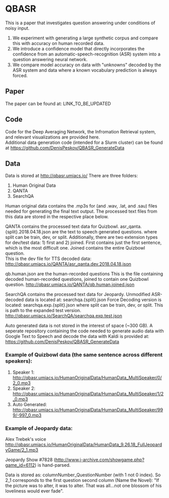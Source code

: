 # QBASR
This is a paper that investigates question answering under conditions of noisy input.  
1. We experiment with generating a large synthetic corpus and compare this with accuracy on human recorded data.
2. We introduce a confidence model that directly incorporates the confidence from an automatic-speech-recognition (ASR) system into a question answering neural network.
3. We compare model accuracy on data with "unknowns" decoded by the ASR system and data where a known vocabulary prediction is always forced. 

## Paper

The paper can be found at:
LINK_TO_BE_UPDATED

## Code

Code for the Deep Averaging Network, the Infromation Retrieval system, and relevant visualizations are provided here.   
Additional data generation code (intended for a Slurm cluster) can be found at 
https://github.com/DenisPeskov/QBASR_GenerateData

## Data

Data is stored at http://qbasr.umiacs.io/
There are three folders:
1. Human Original Data
2. QANTA
3. SearchQA

Human original data contains the .mp3s for (and .wav, .lat, and .sau) files needed for generating the final text output.  The processed text files from this data are stored in the respective place below.  

QANTA contains the processed text data for Quizbowl.
asr_qanta.{split}.2018.04.18.json are the text to speech generated questions.
where split can be train, dev, or split.
Additionally, there are two extension types for dev/test data: 1) first and 2) joined.  First contains just the first sentence, which is the most difficult one.  Joined contains the entire Quizbowl question.  
This is the dev file for TTS decoded data:
http://qbasr.umiacs.io/QANTA/asr_qanta.dev.2018.04.18.json

qb.human.json are the human-recorded questions 
This is the file containing decoded human-recorded questions, joined to contain one Quizbowl question.
http://qbasr.umiacs.io/QANTA/qb.human.joined.json

SearchQA contains the processed text data for Jeopardy.
Unmodified ASR-decoded data is located at: searchqa.{split}.json
Force Decoding version is located: searchqa.exp.{split}.json
where split can be train, dev, or split.
This is path to the expanded test version.  
http://qbasr.umiacs.io/SearchQA/searchqa.exp.test.json

Auto generated data is not stored in the interest of space (~300 GB). A seperate repository containing the code needed to generate audio data with Google Text to Speech and decode the data with Kaldi is provided at:
https://github.com/DenisPeskov/QBASR_GenerateData

###  Example of Quizbowl data (the same sentence across different speakers):
1. Speaker 1: http://qbasr.umiacs.io/HumanOriginalData/HumanData_MultiSpeaker/0/2_0.mp3
2. Speaker 2: http://qbasr.umiacs.io/HumanOriginalData/HumanData_MultiSpeaker/1/2_0.mp3
3. Auto Generated: http://qbasr.umiacs.io/HumanOriginalData/HumanData_MultiSpeaker/999/-997_0.mp3

### Example of Jeopardy data:

Alex Trebek's voice http://qbasr.umiacs.io/HumanOriginalData/HumanData_9.26.18_FullJeopardyGame/2_1.mp3

Jeopardy Show #7828 (http://www.j-archive.com/showgame.php?game_id=6112) is hand-parsed.  

Data is stored as: columnNumber_QuestionNumber  (with 1 not 0 index).  So 2_1 corresponds to the first question second column (Name the Novel): "If the picture was to alter, it was to alter. That was all...not one blossom of his loveliness would ever fade".
